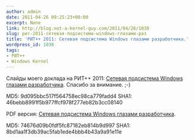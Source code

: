 ```yaml
---
author: admin
date: 2011-04-26 09:25:23+00:00
excerpt: None
link: http://blog.not-a-kernel-guy.com/2011/04/26/1038
slug: рит-2011-сетевая-подсистема-windows-глазами-раз
title: 'РИТ++ 2011: Сетевая подсистема Windows глазами разработчика.'
wordpress_id: 1038
tags:
- РИТ++
- Windows Kernel
---
```


Слайды моего доклада на РИТ++ 2011: [Сетевая подсистема Windows глазами разработчика](/2011/04/rit2011.windows_networking_subsystem.pptx). Спасибо за внимание. ;-)

MD5: 9d095bbc517f564758ec98ca779fadd4
SHA1: 46bebb8991f5b977ffcf978f277eb82b3cc08140

PDF версия: [Сетевая подсистема Windows глазами разработчика](/2011/04/rit2011.windows_networking_subsystem.pdf).

MD5: 74676d09b0fdf5fc87182eb814b9d997
SHA1: 8bd1aa1f3db39ac5fab1ede4bbb4b43a9a91e11e
